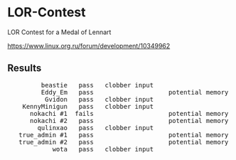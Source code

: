LOR-Contest
===========

LOR Contest for a Medal of Lennart

https://www.linux.org.ru/forum/development/10349962

Results
-------

<pre>
         beastie   pass   clobber input                              116.58 ms
         Eddy_Em   pass                    potential memory leaks    161.09 ms
          Gvidon   pass   clobber input                              772.75 ms
    KennyMinigun   pass   clobber input                              138.94 ms
      nokachi #1  fails                    potential memory leaks    144.25 ms
      nokachi #2   pass                    potential memory leaks    141.75 ms
        qulinxao   pass   clobber input                              159.81 ms
   true_admin #1   pass                    potential memory leaks    128.26 ms
   true_admin #2   pass                    potential memory leaks    877.97 ms
            wota   pass   clobber input                              482.95 ms
</pre>
